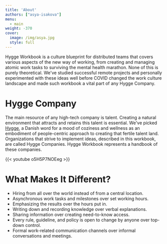 ```yaml
---
title: 'About'
authors: ["asya-isakova"]
menu:
  - main
weight: -370
cover:
  image: /img/asya.jpg
  style: full
---
```


Hygge Workbook is a culture blueprint for distributed teams that covers various aspects of the new way of working, from creating and managing atomic work tasks to surviving the mental health marathon. None of this is purely theoretical. We've studied successful remote projects and personally experimented with these ideas well before COVID changed the work culture landscape and made such workbook a vital part of any Hygge Company.

# Hygge Company

The main resource of any high-tech company is talent. Creating a natural environment that attracts and retains this talent is essential. We've picked [Hygge](https://www.visitdenmark.com/denmark/highlights/hygge/what-hygge), a Danish word for a mood of coziness and wellness as an embodiment of people-centric approach to creating that fertile talent land. Organizations that strive to implement ideas, described in this workbook, are called Hygge Companies. Hygge Workbook represents a handbook of these companies.

{{< youtube o5H5P7NOEeg >}}



# What Makes It Different?

- Hiring from all over the world instead of from a central location.
- Asynchronous work tasks and milestones over set working hours.
- Emphasizing the results over the hours put in.
- Writing down and recording knowledge over verbal explanations.
- Sharing information over creating need-to-know access.
- Every rule, guideline, and policy is open to change by anyone over top-down control.
- Formal work-related communication channels over informal conversations and meetings.
